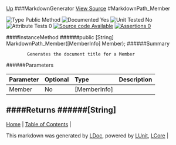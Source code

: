 [Up](MarkdownGenerator.md)
###MarkdownGenerator
[View Source](../Markdown/MarkdownGenerator.cs)
#MarkdownPath_Member

![Type Public Method](http://b.repl.ca/v1/Type-Public%20Method-lightgrey.png "") ![Documented Yes](http://b.repl.ca/v1/Documented-Yes-brightgreen.png "") ![Unit Tested No](http://b.repl.ca/v1/Unit%20Tested-No-lightgrey.png "") ![Attribute Tests 0](http://b.repl.ca/v1/Attribute%20Tests-0-lightgrey.png "") [![Source code Available](http://b.repl.ca/v1/Source%20code-Available-brightgreen.png "")](../Markdown/MarkdownGenerator.cs) [![Assertions 0](http://b.repl.ca/v1/Assertions-0-brightgreen.png "")](../Markdown/MarkdownGenerator.cs)

####InstanceMethod
######public [String] MarkdownPath_Member([MemberInfo] Member);
######Summary

            Generates the document title for a Member
            
######Parameters

Parameter | Optional | Type | Description
:---  | :---  | :---  | :--- 
Member | No | [MemberInfo] | 

####Returns
######[String]
---

[Home](../../README.md) | [Table of Contents](../../TableOfContents.md) | 


This markdown was generated by [LDoc](https://github.com/CodeSingularity/LDoc), powered by [LUnit](https://github.com/CodeSingularity/LUnit), [LCore](https://github.com/CodeSingularity/LCore) | 

